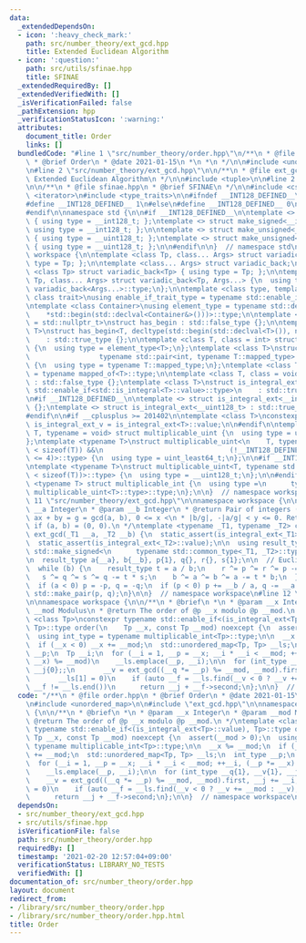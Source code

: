 ```yaml
---
data:
  _extendedDependsOn:
  - icon: ':heavy_check_mark:'
    path: src/number_theory/ext_gcd.hpp
    title: Extended Euclidean Algorithm
  - icon: ':question:'
    path: src/utils/sfinae.hpp
    title: SFINAE
  _extendedRequiredBy: []
  _extendedVerifiedWith: []
  _isVerificationFailed: false
  _pathExtension: hpp
  _verificationStatusIcon: ':warning:'
  attributes:
    document_title: Order
    links: []
  bundledCode: "#line 1 \"src/number_theory/order.hpp\"\n/**\n * @file order.hpp\n\
    \ * @brief Order\n * @date 2021-01-15\n *\n *\n */\n\n#include <unordered_map>\n\
    \n#line 2 \"src/number_theory/ext_gcd.hpp\"\n\n/**\n * @file ext_gcd.hpp\n * @brief\
    \ Extended Euclidean Algorithm\n */\n\n#include <tuple>\n\n#line 2 \"src/utils/sfinae.hpp\"\
    \n\n/**\n * @file sfinae.hpp\n * @brief SFINAE\n */\n\n#include <cstdint>\n#include\
    \ <iterator>\n#include <type_traits>\n\n#ifndef __INT128_DEFINED__\n\n#ifdef __SIZEOF_INT128__\n\
    #define __INT128_DEFINED__ 1\n#else\n#define __INT128_DEFINED__ 0\n#endif\n\n\
    #endif\n\nnamespace std {\n\n#if __INT128_DEFINED__\n\ntemplate <> struct make_signed<__uint128_t>\
    \ { using type = __int128_t; };\ntemplate <> struct make_signed<__int128_t> {\
    \ using type = __int128_t; };\n\ntemplate <> struct make_unsigned<__uint128_t>\
    \ { using type = __uint128_t; };\ntemplate <> struct make_unsigned<__int128_t>\
    \ { using type = __uint128_t; };\n\n#endif\n\n}  // namespace std\n\nnamespace\
    \ workspace {\n\ntemplate <class Tp, class... Args> struct variadic_front { using\
    \ type = Tp; };\n\ntemplate <class... Args> struct variadic_back;\n\ntemplate\
    \ <class Tp> struct variadic_back<Tp> { using type = Tp; };\n\ntemplate <class\
    \ Tp, class... Args> struct variadic_back<Tp, Args...> {\n  using type = typename\
    \ variadic_back<Args...>::type;\n};\n\ntemplate <class type, template <class>\
    \ class trait>\nusing enable_if_trait_type = typename std::enable_if<trait<type>::value>::type;\n\
    \ntemplate <class Container>\nusing element_type = typename std::decay<decltype(\n\
    \    *std::begin(std::declval<Container&>()))>::type;\n\ntemplate <class T, class\
    \ = std::nullptr_t>\nstruct has_begin : std::false_type {};\n\ntemplate <class\
    \ T>\nstruct has_begin<T, decltype(std::begin(std::declval<T>()), nullptr)>\n\
    \    : std::true_type {};\n\ntemplate <class T, class = int> struct mapped_of\
    \ {\n  using type = element_type<T>;\n};\ntemplate <class T>\nstruct mapped_of<T,\n\
    \                 typename std::pair<int, typename T::mapped_type>::first_type>\
    \ {\n  using type = typename T::mapped_type;\n};\ntemplate <class T> using mapped_type\
    \ = typename mapped_of<T>::type;\n\ntemplate <class T, class = void> struct is_integral_ext\
    \ : std::false_type {};\ntemplate <class T>\nstruct is_integral_ext<\n    T, typename\
    \ std::enable_if<std::is_integral<T>::value>::type>\n    : std::true_type {};\n\
    \n#if __INT128_DEFINED__\n\ntemplate <> struct is_integral_ext<__int128_t> : std::true_type\
    \ {};\ntemplate <> struct is_integral_ext<__uint128_t> : std::true_type {};\n\n\
    #endif\n\n#if __cplusplus >= 201402\n\ntemplate <class T>\nconstexpr static bool\
    \ is_integral_ext_v = is_integral_ext<T>::value;\n\n#endif\n\ntemplate <typename\
    \ T, typename = void> struct multiplicable_uint {\n  using type = uint_least32_t;\n\
    };\ntemplate <typename T>\nstruct multiplicable_uint<\n    T, typename std::enable_if<(2\
    \ < sizeof(T)) &&\n                               (!__INT128_DEFINED__ || sizeof(T)\
    \ <= 4)>::type> {\n  using type = uint_least64_t;\n};\n\n#if __INT128_DEFINED__\n\
    \ntemplate <typename T>\nstruct multiplicable_uint<T, typename std::enable_if<(4\
    \ < sizeof(T))>::type> {\n  using type = __uint128_t;\n};\n\n#endif\n\ntemplate\
    \ <typename T> struct multiplicable_int {\n  using type =\n      typename std::make_signed<typename\
    \ multiplicable_uint<T>::type>::type;\n};\n\n}  // namespace workspace\n#line\
    \ 11 \"src/number_theory/ext_gcd.hpp\"\n\nnamespace workspace {\n\n/**\n * @param\
    \ __a Integer\n * @param __b Integer\n * @return Pair of integers (x, y) s.t.\
    \ ax + by = g = gcd(a, b), 0 <= x <\n * |b/g|, -|a/g| < y <= 0. Return (0, 0)\
    \ if (a, b) = (0, 0).\n */\ntemplate <typename _T1, typename _T2> constexpr auto\
    \ ext_gcd(_T1 __a, _T2 __b) {\n  static_assert(is_integral_ext<_T1>::value);\n\
    \  static_assert(is_integral_ext<_T2>::value);\n\n  using result_type = typename\
    \ std::make_signed<\n      typename std::common_type<_T1, _T2>::type>::type;\n\
    \n  result_type a{__a}, b{__b}, p{1}, q{}, r{}, s{1};\n\n  // Euclidean algorithm\n\
    \  while (b) {\n    result_type t = a / b;\n    r ^= p ^= r ^= p -= t * r;\n \
    \   s ^= q ^= s ^= q -= t * s;\n    b ^= a ^= b ^= a -= t * b;\n  }\n\n  // Normalize\n\
    \  if (a < 0) p = -p, q = -q;\n  if (p < 0) p += __b / a, q -= __a / a;\n\n  return\
    \ std::make_pair(p, q);\n}\n\n}  // namespace workspace\n#line 12 \"src/number_theory/order.hpp\"\
    \n\nnamespace workspace {\n\n/**\n * @brief\n *\n * @param __x Integer\n * @param\
    \ __mod Modulus\n * @return The order of @p __x modulo @p __mod.\n */\ntemplate\
    \ <class Tp>\nconstexpr typename std::enable_if<(is_integral_ext<Tp>::value),\
    \ Tp>::type order(\n    Tp __x, const Tp __mod) noexcept {\n  assert(__mod > 0);\n\
    \  using int_type = typename multiplicable_int<Tp>::type;\n\n  __x %= __mod;\n\
    \  if (__x < 0) __x += __mod;\n  std::unordered_map<Tp, Tp> __ls;\n  int_type\
    \ __p;\n  Tp __i;\n  for (__i = 1, __p = __x; __i * __i < __mod; ++__i, (__p *=\
    \ __x) %= __mod)\n    __ls.emplace(__p, __i);\n\n  for (int_type __q{1}, __v{1},\
    \ __j{0};;\n       __v = ext_gcd((__q *= __p) %= __mod, __mod).first, __j += __i,\n\
    \       __ls[1] = 0)\n    if (auto __f = __ls.find(__v < 0 ? __v += __mod : __v);\
    \ __f != __ls.end())\n      return __j + __f->second;\n};\n\n}  // namespace workspace\n"
  code: "/**\n * @file order.hpp\n * @brief Order\n * @date 2021-01-15\n *\n *\n */\n\
    \n#include <unordered_map>\n\n#include \"ext_gcd.hpp\"\n\nnamespace workspace\
    \ {\n\n/**\n * @brief\n *\n * @param __x Integer\n * @param __mod Modulus\n *\
    \ @return The order of @p __x modulo @p __mod.\n */\ntemplate <class Tp>\nconstexpr\
    \ typename std::enable_if<(is_integral_ext<Tp>::value), Tp>::type order(\n   \
    \ Tp __x, const Tp __mod) noexcept {\n  assert(__mod > 0);\n  using int_type =\
    \ typename multiplicable_int<Tp>::type;\n\n  __x %= __mod;\n  if (__x < 0) __x\
    \ += __mod;\n  std::unordered_map<Tp, Tp> __ls;\n  int_type __p;\n  Tp __i;\n\
    \  for (__i = 1, __p = __x; __i * __i < __mod; ++__i, (__p *= __x) %= __mod)\n\
    \    __ls.emplace(__p, __i);\n\n  for (int_type __q{1}, __v{1}, __j{0};;\n   \
    \    __v = ext_gcd((__q *= __p) %= __mod, __mod).first, __j += __i,\n       __ls[1]\
    \ = 0)\n    if (auto __f = __ls.find(__v < 0 ? __v += __mod : __v); __f != __ls.end())\n\
    \      return __j + __f->second;\n};\n\n}  // namespace workspace\n"
  dependsOn:
  - src/number_theory/ext_gcd.hpp
  - src/utils/sfinae.hpp
  isVerificationFile: false
  path: src/number_theory/order.hpp
  requiredBy: []
  timestamp: '2021-02-20 12:57:04+09:00'
  verificationStatus: LIBRARY_NO_TESTS
  verifiedWith: []
documentation_of: src/number_theory/order.hpp
layout: document
redirect_from:
- /library/src/number_theory/order.hpp
- /library/src/number_theory/order.hpp.html
title: Order
---
```

